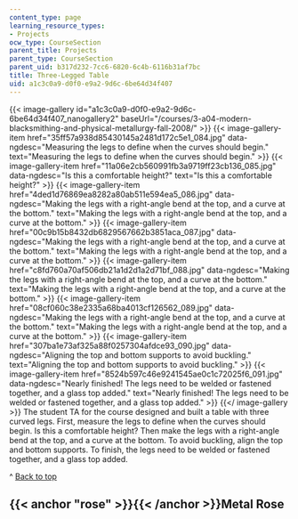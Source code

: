 ```yaml
---
content_type: page
learning_resource_types:
- Projects
ocw_type: CourseSection
parent_title: Projects
parent_type: CourseSection
parent_uid: b317d232-7cc6-6820-6c4b-6116b31af7bc
title: Three-Legged Table
uid: a1c3c0a9-d0f0-e9a2-9d6c-6be64d34f407
---
```


{{< image-gallery id="a1c3c0a9-d0f0-e9a2-9d6c-6be64d34f407_nanogallery2" baseUrl="/courses/3-a04-modern-blacksmithing-and-physical-metallurgy-fall-2008/" >}}
{{< image-gallery-item href="35ff57a938d85430145a2481d172c5e1_084.jpg" data-ngdesc="Measuring the legs to define when the curves should begin." text="Measuring the legs to define when the curves should begin." >}}
{{< image-gallery-item href="11a06e2cb560991fb3a9719ff23cb136_085.jpg" data-ngdesc="Is this a comfortable height?" text="Is this a comfortable height?" >}}
{{< image-gallery-item href="4ded1d76869ea8282a80ab511e594ea5_086.jpg" data-ngdesc="Making the legs with a right-angle bend at the top, and a curve at the bottom." text="Making the legs with a right-angle bend at the top, and a curve at the bottom." >}}
{{< image-gallery-item href="00c9b15b8432db6829567662b3851aca_087.jpg" data-ngdesc="Making the legs with a right-angle bend at the top, and a curve at the bottom." text="Making the legs with a right-angle bend at the top, and a curve at the bottom." >}}
{{< image-gallery-item href="c8fd760a70af506db21a1d2d1a2d71bf_088.jpg" data-ngdesc="Making the legs with a right-angle bend at the top, and a curve at the bottom." text="Making the legs with a right-angle bend at the top, and a curve at the bottom." >}}
{{< image-gallery-item href="08cf060c38e2335a68ba4013cf126562_089.jpg" data-ngdesc="Making the legs with a right-angle bend at the top, and a curve at the bottom." text="Making the legs with a right-angle bend at the top, and a curve at the bottom." >}}
{{< image-gallery-item href="307ba1e73af325a88f0257304afdce93_090.jpg" data-ngdesc="Aligning the top and bottom supports to avoid buckling." text="Aligning the top and bottom supports to avoid buckling." >}}
{{< image-gallery-item href="8524b597c46e9241545ae0c1c72025f6_091.jpg" data-ngdesc="Nearly finished! The legs need to be welded or fastened together, and a glass top added." text="Nearly finished! The legs need to be welded or fastened together, and a glass top added." >}}
{{</ image-gallery >}}
The student TA for the course designed and built a table with three curved legs. First, measure the legs to define when the curves should begin. Is this a comfortable height? Then make the legs with a right-angle bend at the top, and a curve at the bottom. To avoid buckling, align the top and bottom supports. To finish, the legs need to be welded or fastened together, and a glass top added.

^ [Back to top](#top)

{{< anchor "rose" >}}{{< /anchor >}}Metal Rose
----------------------------------------------